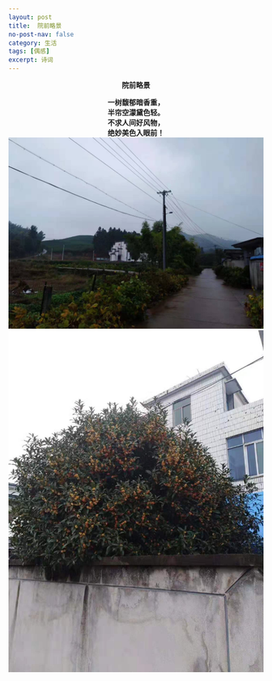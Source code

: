 ```yaml
---
layout: post
title:  院前略景
no-post-nav: false
category: 生活
tags: [偶感]
excerpt: 诗词
---
```


**<center>院前略景</center>**

**<center>一树馥郁暗香重，</center>**
**<center>半帘空濛黛色轻。</center>**
**<center>不求人间好风物，</center>**
**<center>绝妙美色入眼前！</center>**
![pic](/assets/images/2018/life/jingguan.jpg)
![pic1](/assets/images/2018/life/jingguan1.jpg)